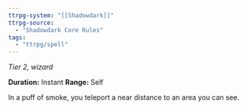 ```yaml
---
ttrpg-system: "[[Shadowdark]]"
ttrpg-source: 
  - "Shadowdark Core Rules"
tags:
  - "ttrpg/spell"
---
```

*Tier 2, wizard*

**Duration:** Instant
**Range:** Self

In a puff of smoke, you teleport a near distance to an area you can see.


